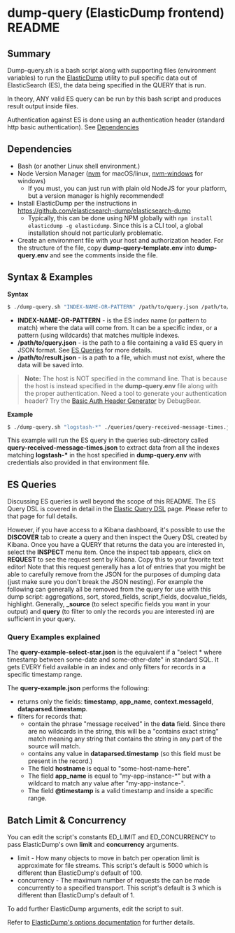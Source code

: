 # dump-query (ElasticDump frontend) README

## Summary

Dump-query.sh is a bash script along with supporting files (environment variables) to run the [ElasticDump](https://github.com/elasticsearch-dump/elasticsearch-dump) utility to pull specific data out of ElasticSearch (ES), the data being specified in the QUERY that is run.

In theory, ANY valid ES query can be run by this bash script and produces result output inside files. 

Authentication against ES is done using an authentication header (standard http basic authentication). See [Dependencies](#dependencies)

## Dependencies

* Bash (or another Linux shell environment.)
* Node Version Manager ([nvm](https://github.com/nvm-sh/nvm) for macOS/linux, [nvm-windows](https://github.com/coreybutler/nvm-windows#bulb-whats-the-big-difference) for windows)
    - If you must, you can just run with plain old NodeJS for your platform, but a version manager is highly recommended!
* Install ElasticDump per the instructions in https://github.com/elasticsearch-dump/elasticsearch-dump
    - Typically, this can be done using NPM globally with `npm install elasticdump -g elasticdump`. Since this is a CLI tool, a global installation should not particularly problematic.
* Create an environment file with your host and authorization header. For the structure of the file, copy **dump-query-template.env** into **dump-query.env** and see the comments inside the file.

## Syntax & Examples

**Syntax**

```bash
$ ./dump-query.sh "INDEX-NAME-OR-PATTERN" /path/to/query.json /path/to/result.json
```
- **INDEX-NAME-OR-PATTERN** - is the ES index name (or pattern to match) where the data will come from. It can be a specific index, or a pattern (using wildcards) that matches multiple indexes.
- **/path/to/query.json** - is the path to a file containing a valid ES query in JSON format. See [ES Queries](#es-queries) for more details.
- **/path/to/result.json** - is a path to a file, which must not exist, where the data will be saved into.

> **Note:** The host is NOT specified in the command line. That is because the host is instead specified in the **dump-query.env** file along with the proper authentication. Need a tool to generate your authentication header? Try the [Basic Auth Header Generator](https://www.debugbear.com/basic-auth-header-generator) by DebugBear.

**Example**

```bash
$ ./dump-query.sh "logstash-*" ./queries/query-received-message-times.json ./results/result-week2.json
```
This example will run the ES query in the queries sub-directory called **query-received-message-times.json** to extract data from all the indexes matching **logstash-\*** in the host specified in **dump-query.env** with credentials also provided in that environment file.

## ES Queries

Discussing ES queries is well beyond the scope of this README. The ES Query DSL is covered in detail in the [Elastic Query DSL](https://www.elastic.co/guide/en/elasticsearch/reference/current/query-dsl.html) page. Please refer to that page for full details.

However, if you have access to a Kibana dashboard, it's possible to use the **DISCOVER** tab to create a query and then inspect the Query DSL created by Kibana. Once you have a QUERY that returns the data you are interested in, select the **INSPECT** menu item. Once the inspect tab appears, click on **REQUEST** to see the request sent by Kibana. Copy this to your favorite text editor! Note that this request generally has a lot of entries that you might be able to carefully remove from the JSON for the purposes of dumping data (just make sure you don't break the JSON nesting). For example the following can generally all be removed from the query for use with this dump script: aggregations, sort, stored_fields, script_fields, docvalue_fields, highlight. Generally, **_source** (to select specific fields you want in your output) and **query** (to filter to only the records you are interested in) are sufficient in your query.

### Query Examples explained

The **query-example-select-star.json** is the equivalent if a "select \* where timestamp between some-date and some-other-date" in standard SQL. It gets EVERY field available in an index and only filters for records in a specific timestamp range.

The **query-example.json** performs the following:

- returns only the fields: **timestamp**, **app_name**, **context.messageId**, **dataparsed.timestamp**.
- filters for records that:
    - contain the phrase "message received" in the **data** field. Since there are no wildcards in the string, this will be a "contains exact string" match meaning any string that contains the string in any part of the source will match.
    - contains any value in **dataparsed.timestamp** (so this field must be present in the record.)
    - The field **hostname** is equal to "some-host-name-here".
    - The field **app_name** is equal to "my-app-instance-\*" but with a wildcard to match any value after "my-app-instance-".
    - The field **@timestamp** is a valid timestamp and inside a specific range.

## Batch Limit & Concurrency

You can edit the script's constants ED_LIMIT and ED_CONCURRENCY to pass ElasticDump's own **limit** and **concurrency** arguments.

* limit - How many objects to move in batch per operation limit is approximate for file streams. This script's default is 5000 which is different than ElasticDump's default of 100.
* concurrency - The maximum number of requests the can be made concurrently to a specified transport. This script's default is 3 which is different than ElasticDump's default of 1.

To add further ElasticDump arguments, edit the script to suit.

Refer to [ElasticDump's options documentation](https://github.com/elasticsearch-dump/elasticsearch-dump#options) for further details.
